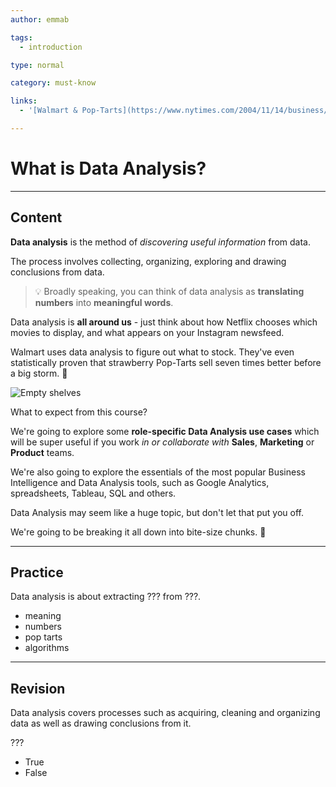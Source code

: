```yaml
---
author: emmab

tags:
  - introduction

type: normal

category: must-know

links:
  - '[Walmart & Pop-Tarts](https://www.nytimes.com/2004/11/14/business/yourmoney/what-walmart-knows-about-customers-habits.html){website}'

---
```

# What is Data Analysis?

---
## Content

**Data analysis** is the method of *discovering useful information* from data. 

The process involves collecting, organizing, exploring and drawing conclusions from data.

> 💡 Broadly speaking, you can think of data analysis as **translating numbers** into **meaningful words**. 

Data analysis is **all around us** - just think about how Netflix chooses which movies to display, and what appears on your Instagram newsfeed. 

Walmart uses data analysis to figure out what to stock. They've even statistically proven that strawberry Pop-Tarts sell seven times better before a big storm. 🤯

![Empty shelves](https://img.enkipro.com/930a11c011fb6b28955ca9d0ed470fd9.png)

What to expect from this course?

We're going to explore some **role-specific Data Analysis use cases** which will be super useful if you work *in or collaborate with* **Sales**, **Marketing** or **Product** teams.

We're also going to explore the essentials of the most popular Business Intelligence and Data Analysis tools, such as Google Analytics, spreadsheets, Tableau, SQL and others.

Data Analysis may seem like a huge topic, but don't let that put you off. 

We're going to be breaking it all down into bite-size chunks. 🚀

---
## Practice

Data analysis is about extracting ??? from ???.

- meaning
- numbers
- pop tarts
- algorithms

---
## Revision

Data analysis covers processes such as acquiring, cleaning and organizing data as well as drawing conclusions from it.

???

* True
* False